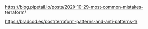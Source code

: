 https://blog.pipetail.io/posts/2020-10-29-most-common-mistakes-terraform/

https://bradcod.es/post/terraform-patterns-and-anti-patterns-1/

